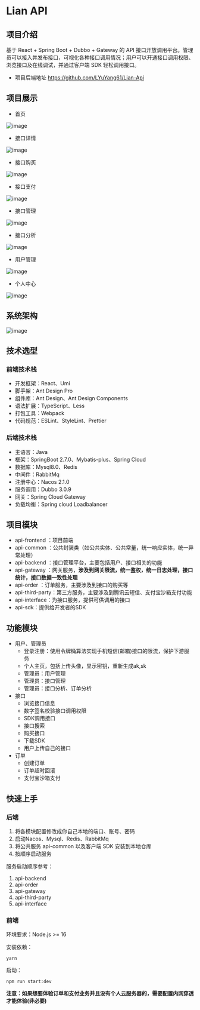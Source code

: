 # Lian API
## 项目介绍

基于 React + Spring Boot + Dubbo + Gateway 的 API 接口开放调用平台。管理员可以接入并发布接口，可视化各种接口调用情况；用户可以开通接口调用权限、浏览接口及在线调试，并通过客户端 SDK 轻松调用接口。
- 项目后端地址
  https://github.com/LYuYang61/Lian-Api



## 项目展示


- 首页

![image](https://github.com/LYuYang61/Lian-Api/assets/131588563/bec96a4f-eaa3-4bde-ae12-bf61e421f3ea)


- 接口详情

![image](https://github.com/LYuYang61/Lian-Api/assets/131588563/10cec271-a7d3-4516-8b15-c81586de54c2)


- 接口购买

![image](https://github.com/LYuYang61/Lian-Api/assets/131588563/ca181456-7a84-4581-b0dc-d70939dbfac1)

- 接口支付

![image](https://github.com/LYuYang61/Lian-Api/assets/131588563/bb499daf-a551-43b4-bbc0-1f1cb66d1a5a)

- 接口管理

![image](https://github.com/LYuYang61/Lian-Api/assets/131588563/931db033-05ae-4866-8435-b884194c3447)

- 接口分析

![image](https://github.com/LYuYang61/Lian-Api/assets/131588563/3d13aec3-0f5d-44c5-9723-a75eff5f7c2e)

- 用户管理

![image](https://github.com/LYuYang61/Lian-Api/assets/131588563/a9461fd4-d4e7-4ef7-bf8b-d541df6703bd)

- 个人中心

![image](https://github.com/LYuYang61/Lian-API-frontend-master/assets/131588563/6a7b5838-2061-46c9-b43b-b926e22b36be)




## 系统架构
![image](https://github.com/LYuYang61/Lian-Api/assets/131588563/be2a9a65-f7f5-473f-b1de-28e364328368)



## 技术选型

### 前端技术栈

- 开发框架：React、Umi
- 脚手架：Ant Design Pro
- 组件库：Ant Design、Ant Design Components
- 语法扩展：TypeScript、Less
- 打包工具：Webpack
- 代码规范：ESLint、StyleLint、Prettier



### 后端技术栈

- 主语言：Java
- 框架：SpringBoot 2.7.0、Mybatis-plus、Spring Cloud
- 数据库：Mysql8.0、Redis
- 中间件：RabbitMq
- 注册中心：Nacos 2.1.0
- 服务调用：Dubbo 3.0.9
- 网关：Spring Cloud Gateway
- 负载均衡：Spring cloud Loadbalancer



## 项目模块

- api-frontend ：项目前端
- api-common ：公共封装类（如公共实体、公共常量，统一响应实体，统一异常处理）
- api-backend ：接口管理平台，主要包括用户、接口相关的功能
- api-gateway ：网关服务，**涉及到网关限流，统一鉴权，统一日志处理，接口统计，接口数据一致性处理**
- api-order ：订单服务，主要涉及到接口的购买等
- api-third-party：第三方服务，主要涉及到腾讯云短信、支付宝沙箱支付功能
- api-interface：为接口服务，提供可供调用的接口
- api-sdk：提供给开发者的SDK





## 功能模块


- 用户、管理员
  - 登录注册：使用令牌桶算法实现手机短信(邮箱)接口的限流，保护下游服务
  - 个人主页，包括上传头像，显示密钥，重新生成ak,sk
  - 管理员：用户管理
  - 管理员：接口管理
  - 管理员：接口分析、订单分析
- 接口
  - 浏览接口信息
  - 数字签名校验接口调用权限
  - SDK调用接口
  - 接口搜索 
  - 购买接口
  - 下载SDK
  - 用户上传自己的接口
- 订单
  - 创建订单
  - 订单超时回滚
  - 支付宝沙箱支付


## 快速上手

### 后端

1. 将各模块配置修改成你自己本地的端口、账号、密码
2. 启动Nacos、Mysql、Redis、RabbitMq
3. 将公共服务 api-common 以及客户端 SDK 安装到本地仓库
4. 按顺序启动服务

服务启动顺序参考：
1. api-backend
2. api-order
3. api-gateway
4. api-third-party
5. api-interface

### 前端

环境要求：Node.js >= 16

安装依赖：

```
yarn
```

启动：

```
npm run start:dev
```
**注意：如果想要体验订单和支付业务并且没有个人云服务器的，需要配置内网穿透才能体验(非必要)**





